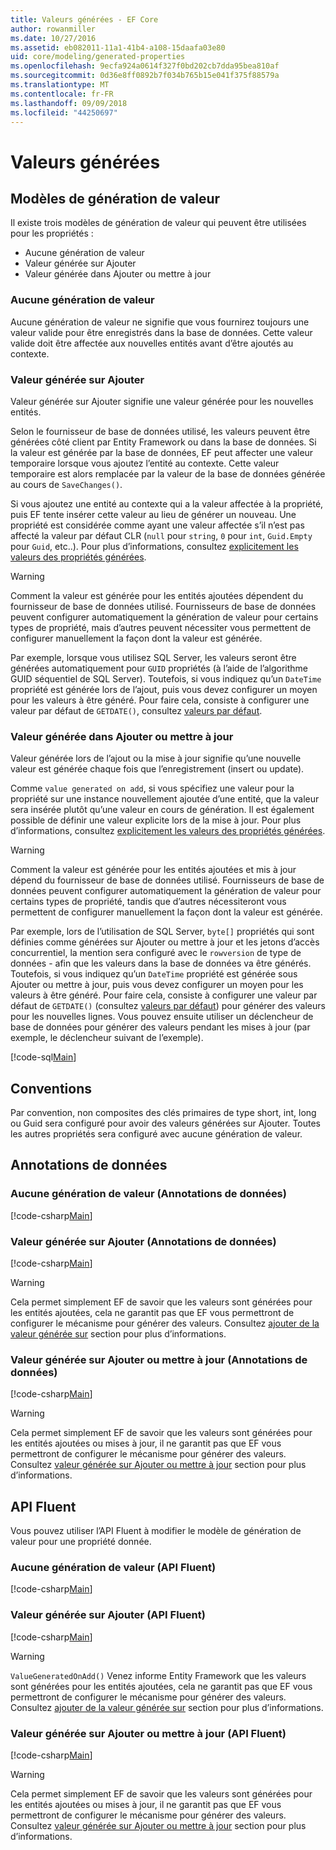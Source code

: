 ```yaml
---
title: Valeurs générées - EF Core
author: rowanmiller
ms.date: 10/27/2016
ms.assetid: eb082011-11a1-41b4-a108-15daafa03e80
uid: core/modeling/generated-properties
ms.openlocfilehash: 9ecfa924a0614f327f0bd202cb7dda95bea810af
ms.sourcegitcommit: 0d36e8ff0892b7f034b765b15e041f375f88579a
ms.translationtype: MT
ms.contentlocale: fr-FR
ms.lasthandoff: 09/09/2018
ms.locfileid: "44250697"
---
```

# <a name="generated-values"></a>Valeurs générées

## <a name="value-generation-patterns"></a>Modèles de génération de valeur

Il existe trois modèles de génération de valeur qui peuvent être utilisées pour les propriétés :
* Aucune génération de valeur
* Valeur générée sur Ajouter
* Valeur générée dans Ajouter ou mettre à jour

### <a name="no-value-generation"></a>Aucune génération de valeur

Aucune génération de valeur ne signifie que vous fournirez toujours une valeur valide pour être enregistrés dans la base de données. Cette valeur valide doit être affectée aux nouvelles entités avant d’être ajoutés au contexte.

### <a name="value-generated-on-add"></a>Valeur générée sur Ajouter

Valeur générée sur Ajouter signifie une valeur générée pour les nouvelles entités.

Selon le fournisseur de base de données utilisé, les valeurs peuvent être générées côté client par Entity Framework ou dans la base de données. Si la valeur est générée par la base de données, EF peut affecter une valeur temporaire lorsque vous ajoutez l’entité au contexte. Cette valeur temporaire est alors remplacée par la valeur de la base de données générée au cours de `SaveChanges()`.

Si vous ajoutez une entité au contexte qui a la valeur affectée à la propriété, puis EF tente insérer cette valeur au lieu de générer un nouveau. Une propriété est considérée comme ayant une valeur affectée s’il n’est pas affecté la valeur par défaut CLR (`null` pour `string`, `0` pour `int`, `Guid.Empty` pour `Guid`, etc..). Pour plus d’informations, consultez [explicitement les valeurs des propriétés générées](../saving/explicit-values-generated-properties.md).

> [!WARNING]  
> Comment la valeur est générée pour les entités ajoutées dépendent du fournisseur de base de données utilisé. Fournisseurs de base de données peuvent configurer automatiquement la génération de valeur pour certains types de propriété, mais d’autres peuvent nécessiter vous permettent de configurer manuellement la façon dont la valeur est générée.
>
> Par exemple, lorsque vous utilisez SQL Server, les valeurs seront être générées automatiquement pour `GUID` propriétés (à l’aide de l’algorithme GUID séquentiel de SQL Server). Toutefois, si vous indiquez qu’un `DateTime` propriété est générée lors de l’ajout, puis vous devez configurer un moyen pour les valeurs à être généré. Pour faire cela, consiste à configurer une valeur par défaut de `GETDATE()`, consultez [valeurs par défaut](relational/default-values.md).

### <a name="value-generated-on-add-or-update"></a>Valeur générée dans Ajouter ou mettre à jour

Valeur générée lors de l’ajout ou la mise à jour signifie qu’une nouvelle valeur est générée chaque fois que l’enregistrement (insert ou update).

Comme `value generated on add`, si vous spécifiez une valeur pour la propriété sur une instance nouvellement ajoutée d’une entité, que la valeur sera insérée plutôt qu’une valeur en cours de génération. Il est également possible de définir une valeur explicite lors de la mise à jour. Pour plus d’informations, consultez [explicitement les valeurs des propriétés générées](../saving/explicit-values-generated-properties.md).

> [!WARNING]
> Comment la valeur est générée pour les entités ajoutées et mis à jour dépend du fournisseur de base de données utilisé. Fournisseurs de base de données peuvent configurer automatiquement la génération de valeur pour certains types de propriété, tandis que d’autres nécessiteront vous permettent de configurer manuellement la façon dont la valeur est générée.
> 
> Par exemple, lors de l’utilisation de SQL Server, `byte[]` propriétés qui sont définies comme générées sur Ajouter ou mettre à jour et les jetons d’accès concurrentiel, la mention sera configuré avec le `rowversion` de type de données - afin que les valeurs dans la base de données va être générés. Toutefois, si vous indiquez qu’un `DateTime` propriété est générée sous Ajouter ou mettre à jour, puis vous devez configurer un moyen pour les valeurs à être généré. Pour faire cela, consiste à configurer une valeur par défaut de `GETDATE()` (consultez [valeurs par défaut](relational/default-values.md)) pour générer des valeurs pour les nouvelles lignes. Vous pouvez ensuite utiliser un déclencheur de base de données pour générer des valeurs pendant les mises à jour (par exemple, le déclencheur suivant de l’exemple).
> 
> [!code-sql[Main](../../../samples/core/Modeling/FluentAPI/Samples/ValueGeneratedOnAddOrUpdate.sql)]

## <a name="conventions"></a>Conventions

Par convention, non composites des clés primaires de type short, int, long ou Guid sera configuré pour avoir des valeurs générées sur Ajouter. Toutes les autres propriétés sera configuré avec aucune génération de valeur.

## <a name="data-annotations"></a>Annotations de données

### <a name="no-value-generation-data-annotations"></a>Aucune génération de valeur (Annotations de données)

[!code-csharp[Main](../../../samples/core/Modeling/DataAnnotations/Samples/ValueGeneratedNever.cs#Sample)]

### <a name="value-generated-on-add-data-annotations"></a>Valeur générée sur Ajouter (Annotations de données)

[!code-csharp[Main](../../../samples/core/Modeling/DataAnnotations/Samples/ValueGeneratedOnAdd.cs#Sample)]

> [!WARNING]  
> Cela permet simplement EF de savoir que les valeurs sont générées pour les entités ajoutées, cela ne garantit pas que EF vous permettront de configurer le mécanisme pour générer des valeurs. Consultez [ajouter de la valeur générée sur](#value-generated-on-add) section pour plus d’informations.

### <a name="value-generated-on-add-or-update-data-annotations"></a>Valeur générée sur Ajouter ou mettre à jour (Annotations de données)

[!code-csharp[Main](../../../samples/core/Modeling/DataAnnotations/Samples/ValueGeneratedOnAddOrUpdate.cs#Sample)]

> [!WARNING]  
> Cela permet simplement EF de savoir que les valeurs sont générées pour les entités ajoutées ou mises à jour, il ne garantit pas que EF vous permettront de configurer le mécanisme pour générer des valeurs. Consultez [valeur générée sur Ajouter ou mettre à jour](#value-generated-on-add-or-update) section pour plus d’informations.

## <a name="fluent-api"></a>API Fluent

Vous pouvez utiliser l’API Fluent à modifier le modèle de génération de valeur pour une propriété donnée.

### <a name="no-value-generation-fluent-api"></a>Aucune génération de valeur (API Fluent)

[!code-csharp[Main](../../../samples/core/Modeling/FluentAPI/Samples/ValueGeneratedNever.cs#Sample)]

### <a name="value-generated-on-add-fluent-api"></a>Valeur générée sur Ajouter (API Fluent)

[!code-csharp[Main](../../../samples/core/Modeling/FluentAPI/Samples/ValueGeneratedOnAdd.cs#Sample)]

> [!WARNING]  
> `ValueGeneratedOnAdd()` Venez informe Entity Framework que les valeurs sont générées pour les entités ajoutées, cela ne garantit pas que EF vous permettront de configurer le mécanisme pour générer des valeurs.  Consultez [ajouter de la valeur générée sur](#value-generated-on-add) section pour plus d’informations.

### <a name="value-generated-on-add-or-update-fluent-api"></a>Valeur générée sur Ajouter ou mettre à jour (API Fluent)

[!code-csharp[Main](../../../samples/core/Modeling/FluentAPI/Samples/ValueGeneratedOnAddOrUpdate.cs#Sample)]

> [!WARNING]  
> Cela permet simplement EF de savoir que les valeurs sont générées pour les entités ajoutées ou mises à jour, il ne garantit pas que EF vous permettront de configurer le mécanisme pour générer des valeurs. Consultez [valeur générée sur Ajouter ou mettre à jour](#value-generated-on-add-or-update) section pour plus d’informations.
